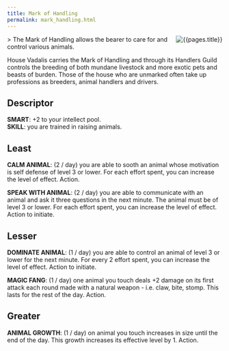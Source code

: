 ```yaml
---
title: Mark of Handling
permalink: mark_handling.html
---
```

<img src="images/dragonmarks/{{page.title}}.jpg" alt='{{pages.title}}' style="float:right">
> The Mark of Handling allows the bearer to care for and control various animals.

House Vadalis carries the Mark of Handling and through its Handlers Guild controls the breeding of both mundane livestock and more exotic pets and beasts of burden. Those of the house who are unmarked often take up professions as breeders, animal handlers and drivers.

## Descriptor
**SMART**: +2 to your intellect pool.  
**SKILL**: you are trained in raising animals.

## Least
**CALM ANIMAL**: (2 / day) you are able to sooth an animal whose motivation is self defense of level 3 or lower. For each effort spent, you can increase the level of effect. Action.

**SPEAK WITH ANIMAL**: (2 / day) you are able to communicate with an animal and ask it three questions in the next minute. The animal must be of level 3 or lower. For each effort spent, you can increase the level of effect. Action to initiate.

## Lesser
**DOMINATE ANIMAL**: (1 / day) you are able to control an animal of level 3 or lower for the next minute. For every 2 effort spent, you can increase the level of effect. Action to initiate.

**MAGIC FANG**: (1 / day) one animal you touch deals +2 damage on its first attack each round made with a natural weapon - i.e. claw, bite, stomp. This lasts for the rest of the day. Action.

## Greater
**ANIMAL GROWTH**: (1 / day) on animal you touch increases in size until the end of the day. This growth increases its effective level by 1. Action.